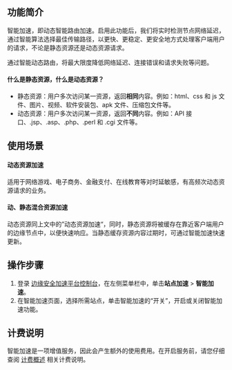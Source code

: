## 功能简介
智能加速，即动态智能路由加速。启用此功能后，我们将实时检测节点网络延迟，通过智能算法选择最佳传输路径，以更快、更稳定、更安全地方式处理客户端用户的请求，不论是静态资源还是动态资源请求。

通过智能动态路由，将最大限度降低网络延迟、连接错误和请求失败等问题。

#### 什么是静态资源，什么是动态资源？
- 静态资源：用户多次访问某一资源，返回**相同**内容。例如：html、css 和 js 文件、图片、视频、软件安装包、apk 文件、压缩包文件等。
- 动态资源：用户多次访问某一资源，返回**不同**内容。例如：API 接口、.jsp、.asp、.php、.perl 和 .cgi 文件等。

## 使用场景
#### 动态资源加速
适用于网络游戏、电子商务、金融支付、在线教育等对时延敏感，有高频次动态资源请求的业务。

#### 动、静态混合资源加速
动态资源同上文中的”动态资源加速“，同时，静态资源将被缓存在靠近客户端用户的边缘节点中，以便快速响应。当静态缓存资源内容过期时，可通过智能加速快速更新。

## 操作步骤
1. 登录 [边缘安全加速平台控制台](https://console.cloud.tencent.com/edgeone)，在左侧菜单栏中，单击**站点加速** > **智能加速**。
2. 在智能加速页面，选择所需站点，单击智能加速的“开关”，开启或关闭智能加速功能。

## 计费说明
智能加速是一项增值服务，因此会产生额外的使用费用。在开启服务前，请您仔细查阅 [计费概述](https://cloud.tencent.com/document/product/1552/77380) 相关计费说明。

